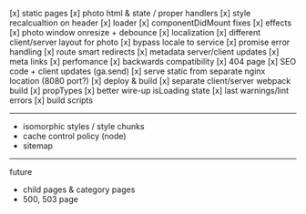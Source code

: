 [x] static pages
[x] photo html & state / proper handlers
[x] style recalcualtion on header
[x] loader
[x] componentDidMount fixes
[x] effects
[x] photo window onresize + debounce
[x] localization
[x] different client/server layout for photo
[x] bypass locale to service
[x] promise error handling
[x] route smart redirects
[x] metadata server/client updates
[x] meta links
[x] perfomance
[x] backwards compatibility
[x] 404 page
[x] SEO code + client updates (ga.send)
[x] serve static from separate nginx location (8080 port?)
[x] deploy & build
[x] separate client/server webpack build
[x] propTypes
[x] better wire-up isLoading state
[x] last warnings/lint errors
[x] build scripts

-----------------------------

- isomorphic styles / style chunks
- cache control policy (node)
- sitemap

-----------------------------
future
- child pages & category pages
- 500, 503 page
